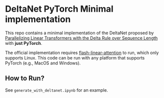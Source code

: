 # DeltaNet PyTorch Minimal implementation

This repo contains a minimal implementation of the DeltaNet proposed by [Parallelizing Linear Transformers with the Delta Rule
over Sequence Length](https://arxiv.org/abs/2406.06484) with **just PyTorch**.

The official implementation requires [flash-linear-attention](https://www.github.com/fla-org/flash-linear-attention) to run, which only supports Linux. This code can be run with any platform that supports PyTorch (e.g., MacOS and Windows).

## How to Run?

See `generate_with_deltanet.ipynb` for an example.

